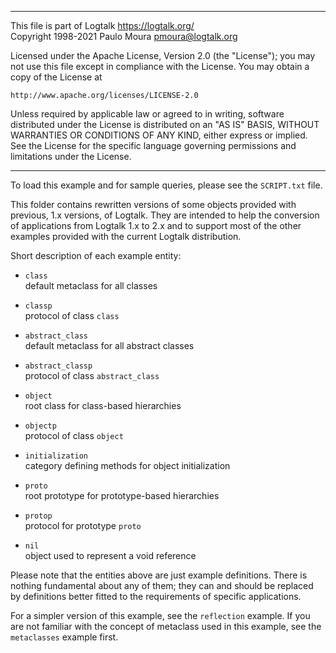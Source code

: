 ________________________________________________________________________

This file is part of Logtalk <https://logtalk.org/>  
Copyright 1998-2021 Paulo Moura <pmoura@logtalk.org>

Licensed under the Apache License, Version 2.0 (the "License");
you may not use this file except in compliance with the License.
You may obtain a copy of the License at

    http://www.apache.org/licenses/LICENSE-2.0

Unless required by applicable law or agreed to in writing, software
distributed under the License is distributed on an "AS IS" BASIS,
WITHOUT WARRANTIES OR CONDITIONS OF ANY KIND, either express or implied.
See the License for the specific language governing permissions and
limitations under the License.
________________________________________________________________________


To load this example and for sample queries, please see the `SCRIPT.txt`
file.

This folder contains rewritten versions of some objects provided  with
previous, 1.x versions, of Logtalk. They are intended to  help the
conversion of applications from Logtalk 1.x to 2.x and to support most
of the other examples provided with the current Logtalk distribution.

Short description of each example entity:

- `class`  
	default metaclass for all classes
- `classp`  
	protocol of class `class`

- `abstract_class`  
	default metaclass for all abstract classes
- `abstract_classp`  
	protocol of class `abstract_class`

- `object`  
	root class for class-based hierarchies
- `objectp`  
	protocol of class `object`

- `initialization`  
	category defining methods for object initialization

- `proto`  
	root prototype for prototype-based hierarchies
- `protop`  
	protocol for prototype `proto`

- `nil`  
	object used to represent a void reference

Please note that the entities above are just example definitions. There is 
nothing fundamental about any of them; they can and should be replaced by 
definitions better fitted to the requirements of specific applications.

For a simpler version of this example, see the `reflection` example. If
you are not familiar with the concept of metaclass used in this example,
see the `metaclasses` example first.

